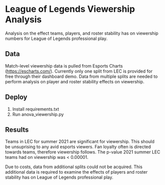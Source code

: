 # League of Legends Viewership Analysis
Analysis on the effect teams, players, and roster stability has on viewership numbers for League of Legends professional play.

## Data 
Match-level viewership data is pulled from Esports Charts (https://escharts.com/). Currently only one split from LEC is provided for free through their dashboard demo. Data from multiple splits are needed to perform analysis on player and roster stability effects on viewership.

## Deploy
1. Install requirements.txt
2. Run anova_viewership.py

## Results
Teams in LEC for summer 2021 are significant for viewership. This should be unsuprising to any avid esports viewers. Fan loyalty often is directed towards teams, therefore viewership follows. The p-value 2021 summer LEC teams had on viewership was < 0.00001.

Due to costs, data from additional splits could not be acquired. This additional data is required to examine the effects of players and roster stability has on League of Legends professional play.